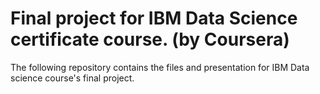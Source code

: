 # Final project for IBM Data Science certificate course. (by Coursera)

The following repository contains the files and presentation for IBM Data science course's final project.
